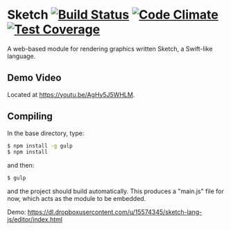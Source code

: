 # Sketch [![Build Status](https://travis-ci.org/FelixMcFelix/sketch-lang-js.svg?branch=master)](https://travis-ci.org/FelixMcFelix/sketch-lang-js) [![Code Climate](https://codeclimate.com/github/FelixMcFelix/laughing-ironman/badges/gpa.svg)](https://codeclimate.com/github/FelixMcFelix/laughing-ironman) [![Test Coverage](https://codeclimate.com/github/FelixMcFelix/laughing-ironman/badges/coverage.svg)](https://codeclimate.com/github/FelixMcFelix/laughing-ironman)

A web-based module for rendering graphics written Sketch, a Swift-like language.

## Demo Video
Located at https://youtu.be/AgHy5J5WHLM.

## Compiling

In the base directory, type:

```sh
$ npm install -g gulp
$ npm install
```

and then:

```sh
$ gulp
```

and the project should build automatically. This produces a "main.js" file for now, which acts as the module to be embedded.

Demo: https://dl.dropboxusercontent.com/u/15574345/sketch-lang-js/editor/index.html
